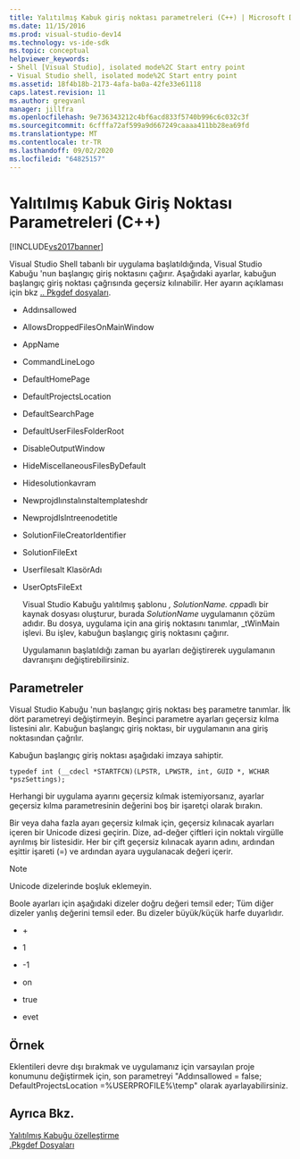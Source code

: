 ```yaml
---
title: Yalıtılmış Kabuk giriş noktası parametreleri (C++) | Microsoft Docs
ms.date: 11/15/2016
ms.prod: visual-studio-dev14
ms.technology: vs-ide-sdk
ms.topic: conceptual
helpviewer_keywords:
- Shell [Visual Studio], isolated mode%2C Start entry point
- Visual Studio shell, isolated mode%2C Start entry point
ms.assetid: 18f4b18b-2173-4afa-ba0a-42fe33e61118
caps.latest.revision: 11
ms.author: gregvanl
manager: jillfra
ms.openlocfilehash: 9e736343212c4bf6acd833f5740b996c6c032c3f
ms.sourcegitcommit: 6cfffa72af599a9d667249caaaa411bb28ea69fd
ms.translationtype: MT
ms.contentlocale: tr-TR
ms.lasthandoff: 09/02/2020
ms.locfileid: "64825157"
---
```

# <a name="isolated-shell-entry-point-parameters-c"></a>Yalıtılmış Kabuk Giriş Noktası Parametreleri (C++)
[!INCLUDE[vs2017banner](../includes/vs2017banner.md)]

Visual Studio Shell tabanlı bir uygulama başlatıldığında, Visual Studio Kabuğu 'nun başlangıç giriş noktasını çağırır. Aşağıdaki ayarlar, kabuğun başlangıç giriş noktası çağrısında geçersiz kılınabilir. Her ayarın açıklaması için bkz [.. Pkgdef dosyaları](../extensibility/modifying-the-isolated-shell-by-using-the-dot-pkgdef-file.md).  
  
- Addınsallowed  
  
- AllowsDroppedFilesOnMainWindow  
  
- AppName  
  
- CommandLineLogo  
  
- DefaultHomePage  
  
- DefaultProjectsLocation  
  
- DefaultSearchPage  
  
- DefaultUserFilesFolderRoot  
  
- DisableOutputWindow  
  
- HideMiscellaneousFilesByDefault  
  
- Hidesolutionkavram  
  
- Newprojdlınstalınstaltemplateshdr  
  
- Newprojdlslntreenodetitle  
  
- SolutionFileCreatorIdentifier  
  
- SolutionFileExt  
  
- Userfilesalt KlasörAdı  
  
- UserOptsFileExt  
  
  Visual Studio Kabuğu yalıtılmış şablonu *, SolutionName. cpp*adlı bir kaynak dosyası oluşturur, burada *SolutionName* uygulamanın çözüm adıdır. Bu dosya, uygulama için ana giriş noktasını tanımlar, _tWinMain işlevi. Bu işlev, kabuğun başlangıç giriş noktasını çağırır.  
  
  Uygulamanın başlatıldığı zaman bu ayarları değiştirerek uygulamanın davranışını değiştirebilirsiniz.  
  
## <a name="parameters"></a>Parametreler  
 Visual Studio Kabuğu 'nun başlangıç giriş noktası beş parametre tanımlar. İlk dört parametreyi değiştirmeyin. Beşinci parametre ayarları geçersiz kılma listesini alır. Kabuğun başlangıç giriş noktası, bir uygulamanın ana giriş noktasından çağrılır.  
  
 Kabuğun başlangıç giriş noktası aşağıdaki imzaya sahiptir.  
  
```  
typedef int (__cdecl *STARTFCN)(LPSTR, LPWSTR, int, GUID *, WCHAR *pszSettings);  
```  
  
 Herhangi bir uygulama ayarını geçersiz kılmak istemiyorsanız, ayarlar geçersiz kılma parametresinin değerini boş bir işaretçi olarak bırakın.  
  
 Bir veya daha fazla ayarı geçersiz kılmak için, geçersiz kılınacak ayarları içeren bir Unicode dizesi geçirin. Dize, ad-değer çiftleri için noktalı virgülle ayrılmış bir listesidir. Her bir çift geçersiz kılınacak ayarın adını, ardından eşittir işareti (=) ve ardından ayara uygulanacak değeri içerir.  
  
> [!NOTE]
> Unicode dizelerinde boşluk eklemeyin.  
  
 Boole ayarları için aşağıdaki dizeler doğru değeri temsil eder; Tüm diğer dizeler yanlış değerini temsil eder. Bu dizeler büyük/küçük harfe duyarlıdır.  
  
- \+  
  
- 1  
  
- -1  
  
- on  
  
- true  
  
- evet  
  
## <a name="example"></a>Örnek  
 Eklentileri devre dışı bırakmak ve uygulamanız için varsayılan proje konumunu değiştirmek için, son parametreyi "Addınsallowed = false; DefaultProjectsLocation =%USERPROFILE%\temp" olarak ayarlayabilirsiniz.  
  
## <a name="see-also"></a>Ayrıca Bkz.  
 [Yalıtılmış Kabuğu özelleştirme](../extensibility/customizing-the-isolated-shell.md)   
 [.Pkgdef Dosyaları](../extensibility/modifying-the-isolated-shell-by-using-the-dot-pkgdef-file.md)
